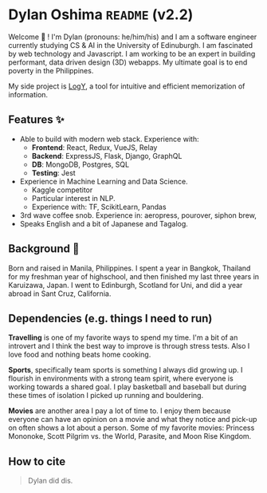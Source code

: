# Dylan Oshima `README` (v2.2) 

<!--
**dylanOshima/dylanOshima** is a ✨ _special_ ✨ repository because its `README.md` (this file) appears on your GitHub profile.-->

Welcome 👋 ! I'm Dylan (pronouns: he/him/his) and I am a software engineer currently studying CS & AI in the University of Edinuburgh. I am fascinated by web technology and Javascript. I am working to be an expert in building performant, data driven design (3D) webapps. My ultimate goal is to end poverty in the Philippines.

My side project is [LogY](https://devpost.com/software/logy), a tool for intuitive and efficient memorization of information.

## Features ✨
* Able to build with modern web stack. Experience with: 
    * **Frontend**: React, Redux, VueJS, Relay
    * **Backend**: ExpressJS, Flask, Django, GraphQL
    * **DB**: MongoDB, Postgres, SQL
    * **Testing**: Jest 
* Experience in Machine Learning and Data Science. 
    * Kaggle competitor
    * Particular interest in NLP. 
    * Experience with: TF, ScikitLearn, Pandas
* 3rd wave coffee snob. Experience in: aeropress, pourover, siphon brew, 
* Speaks English and a bit of Japanese and Tagalog.

## Background 🌱
Born and raised in Manila, Philippines. I spent a year in Bangkok, Thailand for my freshman year of highschool, and then finished my last three years in Karuizawa, Japan. I went to Edinburgh, Scotland for Uni, and did a year abroad in Sant Cruz, California.

## Dependencies (e.g. things I need to run)
**Travelling** is one of my favorite ways to spend my time. I'm a bit of an introvert and I think the best way to improve is through stress tests. Also I love food and nothing beats home cooking.

**Sports**, specifically team sports is something I always did growing up. I flourish in environments with a strong team spirit, where everyone is working towards a shared goal. I play basketball and baseball but during these times of isolation I picked up running and bouldering.

**Movies** are another area I pay a lot of time to. I enjoy them because everyone can have an opinion on a movie and what they notice and pick-up on often shows a lot about a person. Some of my favorite movies: Princess Mononoke, Scott Pilgrim vs. the World, Parasite, and Moon Rise Kingdom.

## How to cite
> Dylan did dis.
